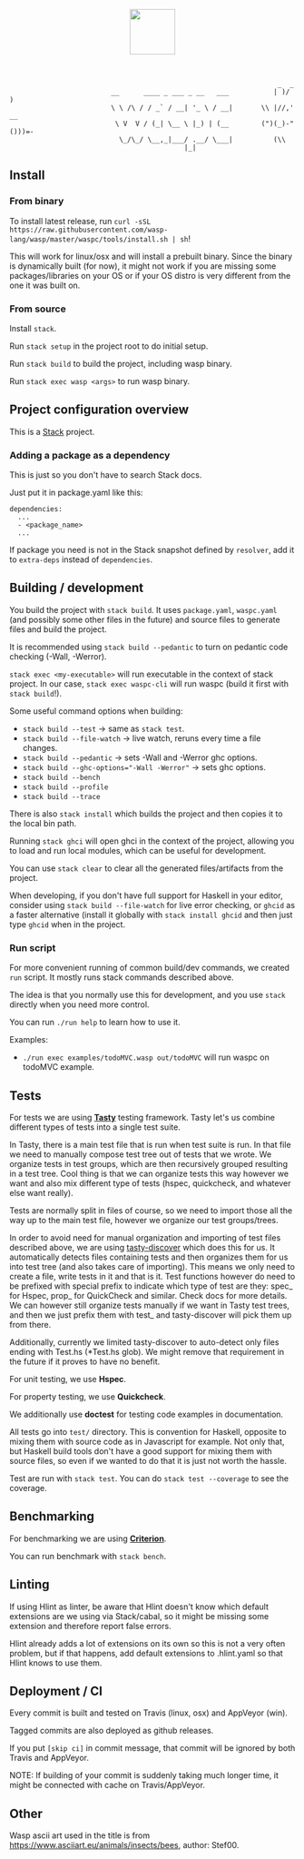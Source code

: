 <p align=center>
  <img height="80px" src="https://user-images.githubusercontent.com/1536647/77317442-78625700-6d0b-11ea-9822-0fb21e557e87.png"/>
</p>

<br>

```
                                                                  _  _
                         __      ____ _ ___ _ __   ___           | )/ )
                         \ \ /\ / / _` / __| '_ \ / __|       \\ |//,' __
                          \ V  V / (_| \__ \ |_) | (__        (")(_)-"()))=-
                           \_/\_/ \__,_|___/ .__/ \___|          (\\
                                           |_|
```

## Install
### From binary
To install latest release, run `curl -sSL https://raw.githubusercontent.com/wasp-lang/wasp/master/waspc/tools/install.sh | sh`!

This will work for linux/osx and will install a prebuilt binary. Since the binary is dynamically built (for now), it might not work if you are missing some packages/libraries on your OS or if your OS distro is very different from the one it was built on.

### From source
Install `stack`.

Run `stack setup` in the project root to do initial setup.

Run `stack build` to build the project, including wasp binary.

Run `stack exec wasp <args>` to run wasp binary.


## Project configuration overview
This is a [Stack](https://docs.haskellstack.org/en/stable/README/) project.

### Adding a package as a dependency
This is just so you don't have to search Stack docs.

Just put it in package.yaml like this:
```
dependencies:
  ...
  - <package_name>
  ...
```

If package you need is not in the Stack snapshot defined by `resolver`, add it to `extra-deps` instead of `dependencies`.


## Building / development
You build the project with `stack build`. It uses `package.yaml`, `waspc.yaml` (and possibly some other files in the future) and source files to generate files and build the project.

It is recommended using `stack build --pedantic` to turn on pedantic code checking (-Wall, -Werror).

`stack exec <my-executable>` will run executable in the context of stack project.
In our case, `stack exec waspc-cli` will run waspc (build it first with `stack build`!).

Some useful command options when building:
- `stack build --test` -> same as `stack test`.
- `stack build --file-watch` -> live watch, reruns every time a file changes.
- `stack build --pedantic` -> sets -Wall and -Werror ghc options.
- `stack build --ghc-options="-Wall -Werror"` -> sets ghc options.
- `stack build --bench`
- `stack build --profile`
- `stack build --trace`

There is also `stack install` which builds the project and then copies it to the local bin path.

Running `stack ghci` will open ghci in the context of the project, allowing you to load and run local modules, which can be useful for development.

You can use `stack clear` to clear all the generated files/artifacts from the project.

When developing, if you don't have full support for Haskell in your editor, consider using `stack build --file-watch` for live error checking, or `ghcid` as a faster alternative (install it globally with `stack install ghcid` and then just type `ghcid` when in the project.

### Run script
For more convenient running of common build/dev commands, we created `run` script.
It mostly runs stack commands described above.

The idea is that you normally use this for development, and you use `stack` directly when you need more control.

You can run `./run help` to learn how to use it.

Examples:
 - `./run exec examples/todoMVC.wasp out/todoMVC` will run waspc on todoMVC example.


## Tests
For tests we are using [**Tasty**](https://documentup.com/feuerbach/tasty) testing framework. Tasty let's us combine different types of tests into a single test suite.

In Tasty, there is a main test file that is run when test suite is run. In that file we need to manually compose test tree out of tests that we wrote. We organize tests in test groups, which are then recursively grouped resulting in a test tree.
Cool thing is that we can organize tests this way however we want and also mix different type of tests (hspec, quickcheck, and whatever else want really).

Tests are normally split in files of course, so we need to import those all the way up to the main test file, however we organize our test groups/trees.

In order to avoid need for manual organization and importing of test files described above, we are using [tasty-discover](https://hackage.haskell.org/package/tasty-discover) which does this for us. It automatically detects files containing tests and then organizes them for us into test tree (and also takes care of importing). This means we only need to create a file, write tests in it and that is it.
Test functions however do need to be prefixed with special prefix to indicate which type of test are they: spec_ for Hspec, prop_ for QuickCheck and similar. Check docs for more details.
We can however still organize tests manually if we want in Tasty test trees, and then we just prefix them with test_ and tasty-discover will pick them up from there.

Additionally, currently we limited tasty-discover to auto-detect only files ending with Test.hs (*Test.hs glob). We might remove that requirement in the future if it proves to have no benefit.

For unit testing, we use **Hspec**.

For property testing, we use **Quickcheck**.

We additionally use **doctest** for testing code examples in documentation.

All tests go into `test/` directory. This is convention for Haskell, opposite to mixing them with source code as in Javascript for example. Not only that, but Haskell build tools don't have a good support for mixing them with source files, so even if we wanted to do that it is just not worth the hassle.

Test are run with `stack test`. You can do `stack test --coverage` to see the coverage.

## Benchmarking
For benchmarking we are using [**Criterion**](http://www.serpentine.com/criterion/).

You can run benchmark with `stack bench`.

## Linting

If using Hlint as linter, be aware that Hlint doesn't know which default extensions are we using via Stack/cabal, so it might be missing some extension and therefore report false errors.

Hlint already adds a lot of extensions on its own so this is not a very often problem, but if that happens, add default extensions to .hlint.yaml so that Hlint knows to use them.

## Deployment / CI

Every commit is built and tested on Travis (linux, osx) and AppVeyor (win).

Tagged commits are also deployed as github releases.

If you put `[skip ci]` in commit message, that commit will be ignored by both Travis and AppVeyor.

NOTE: If building of your commit is suddenly taking much longer time, it might be connected with cache on Travis/AppVeyor.

## Other

Wasp ascii art used in the title is from https://www.asciiart.eu/animals/insects/bees, author: Stef00.
